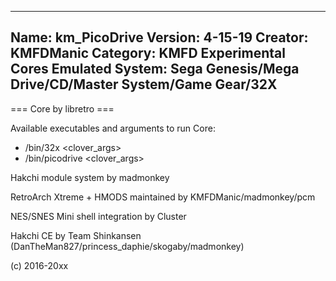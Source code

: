-----------------------
Name: km_PicoDrive
Version: 4-15-19
Creator: KMFDManic
Category: KMFD Experimental Cores
Emulated System: Sega Genesis/Mega Drive/CD/Master System/Game Gear/32X
-----------------------
=== Core by libretro ===

Available executables and arguments to run Core:
- /bin/32x <rom> <clover_args>
- /bin/picodrive <rom> <clover_args>

Hakchi module system by madmonkey

RetroArch Xtreme + HMODS maintained by KMFDManic/madmonkey/pcm

NES/SNES Mini shell integration by Cluster

Hakchi CE by Team Shinkansen (DanTheMan827/princess_daphie/skogaby/madmonkey)

(c) 2016-20xx
